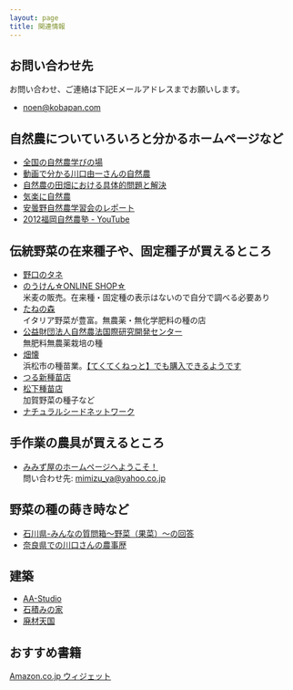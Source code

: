 ```yaml
---
layout: page
title: 関連情報
---
```


## お問い合わせ先
お問い合わせ、ご連絡は下記Eメールアドレスまでお願いします。

- noen@kobapan.com

## 自然農についていろいろと分かるホームページなど
- [全国の自然農学びの場](http://iwazumi.sakura.ne.jp/tizu/manabinobaitirann.htm)
- [動画で分かる川口由一さんの自然農](http://shizennou.info/?cat=3)
- [自然農の田畑における具体的問題と解決](http://shizen-nou.jimdo.com)
- [気楽に自然農](http://iwazumi.sakura.ne.jp/)
- [安曇野自然農学習会のレポート](http://www.ultraman.gr.jp/sizennou/)
- [2012福岡自然農塾 - YouTube](https://www.youtube.com/playlist?list=PL2Bgc7LgRMGnH8BknBGn0jtnoNJjSzq8p)  


## 伝統野菜の在来種子や、固定種子が買えるところ

- [野口のタネ](http://noguchiseed.com/hanbai/)
- [のうけん☆ONLINE SHOP☆](http://nouken-seed.shop-pro.jp/)<br>
米麦の販売。在来種・固定種の表示はないので自分で調べる必要あり
- [たねの森](http://www.tanenomori.org/)<br>
イタリア野菜が豊富。無農薬・無化学肥料の種の店
- [公益財団法人自然農法国際研究開発センター](http://www.infrc.or.jp/seed/seed_02.html)<br>
無肥料無農薬栽培の種
- [畑懐](http://ameblo.jp/hafuu-kougousei)<br>
浜松市の種苗業。[【てくてくねっと】でも購入できるようです](http://www.tekuteku.net/products/list.php?category_id=489)
- [つる新種苗店](http://www.mcci.or.jp/www/tsurusin/index.htm)
- [松下種苗店](http://www.matsushitaseed.jp/)<br>
加賀野菜の種子など
- [ナチュラルシードネットワーク](http://www.natural-seed.net/hanbai.html)


## 手作業の農具が買えるところ
- [みみず屋のホームページへようこそ！](http://mimizu-ya.jp/)<br>
問い合わせ先: mimizu_ya@yahoo.co.jp


## 野菜の種の蒔き時など
- [石川県-みんなの質問箱～野菜（果菜）～の回答](http://www.pref.ishikawa.lg.jp/noken/noushi/qa/yasai/kana/answer.html)
- [奈良県での川口さんの農事歴](http://iwazumi.nsf.jp/tizu/shusiorosi.htm)

## 建築
- [AA-Studio](http://aastudio.jugem.jp)
- [石積みの家](http://ishidumi.blog109.fc2.com)
- [廃材天国](http://haizaitengoku.com)


## おすすめ書籍
<SCRIPT charset="utf-8" type="text/javascript" src="http://ws-fe.amazon-adsystem.com/widgets/q?rt=tf_mfw&ServiceVersion=20070822&MarketPlace=JP&ID=V20070822%2FJP%2Fkobapan-22%2F8001%2F68afe7a3-23cc-41df-b3a5-27f3c99fc893"> </SCRIPT> <NOSCRIPT><A HREF="http://ws-fe.amazon-adsystem.com/widgets/q?rt=tf_mfw&ServiceVersion=20070822&MarketPlace=JP&ID=V20070822%2FJP%2Fkobapan-22%2F8001%2F68afe7a3-23cc-41df-b3a5-27f3c99fc893&Operation=NoScript">Amazon.co.jp ウィジェット</A></NOSCRIPT>
